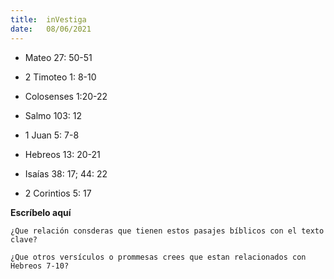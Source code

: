 ```yaml
---
title:  inVestiga
date:   08/06/2021
---
```


- Mateo 27: 50-51

- 2 Timoteo 1: 8-10

- Colosenses 1:20-22

- Salmo 103: 12

- 1 Juan 5: 7-8

- Hebreos 13: 20-21

- Isaías 38: 17; 44: 22

- 2 Corintios 5: 17

**Escríbelo aquí**

`¿Que relación consderas que tienen estos pasajes bíblicos con el texto clave?`

`¿Que otros versículos o prommesas crees que estan relacionados con Hebreos 7-10?`
